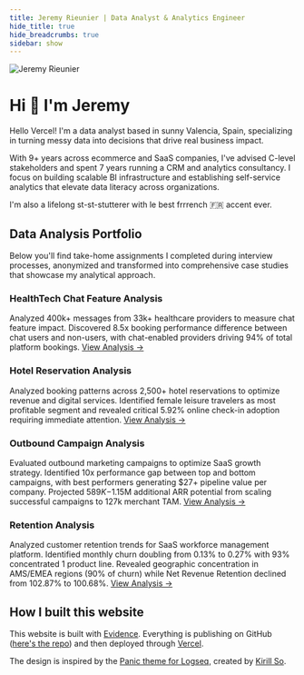 ```yaml
---
title: Jeremy Rieunier | Data Analyst & Analytics Engineer
hide_title: true
hide_breadcrumbs: true
sidebar: show
---
```


<img src="https://avatars.githubusercontent.com/jeremyrieunier" alt="Jeremy Rieunier" class="rounded-full w-36 h-36 mb-4">

# Hi 👋 I'm Jeremy

Hello Vercel! I'm a data analyst based in sunny Valencia, Spain, specializing in turning messy data into decisions that drive real business impact.

With 9+ years across ecommerce and SaaS companies, I've advised C-level stakeholders and spent 7 years running a CRM and analytics consultancy. I focus on building scalable BI infrastructure and establishing self-service analytics that elevate data literacy across organizations.

I'm also a lifelong st-st-stutterer with le best frrrench 🇫🇷 accent ever.

## Data Analysis Portfolio
Below you'll find take-home assignments I completed during interview processes, anonymized and transformed into comprehensive case studies that showcase my analytical approach.

### HealthTech Chat Feature Analysis
Analyzed 400k+ messages from 33k+ healthcare providers to measure chat feature impact. Discovered 8.5x booking performance difference between chat users and non-users, with chat-enabled providers driving 94% of total platform bookings. [View Analysis →](/data-analysis/chat/)

### Hotel Reservation Analysis
Analyzed booking patterns across 2,500+ hotel reservations to optimize revenue and digital services. Identified female leisure travelers as most profitable segment and revealed critical 5.92% online check-in adoption requiring immediate attention. 
[View Analysis →](/data-analysis/hotel/)

### Outbound Campaign Analysis
Evaluated  outbound marketing campaigns to optimize SaaS growth strategy. Identified 10x performance gap between top and bottom campaigns, with best performers generating $27+ pipeline value per company. Projected $589K-$1.15M additional ARR potential from scaling successful campaigns to 127k merchant TAM. [View Analysis →](/data-analysis/outbound/)


### Retention Analysis
Analyzed customer retention trends for SaaS workforce management platform. Identified monthly churn doubling from 0.13% to 0.27% with 93% concentrated 1 product line. Revealed geographic concentration in AMS/EMEA regions (90% of churn) while Net Revenue Retention declined from 102.87% to 100.68%. [View Analysis →](/data-analysis/retention/)

## How I built this website
This website is built with [Evidence](https://evidence.dev/). Everything is publishing on GitHub ([here's the repo](https://github.com/jeremyrieunier/evidence-portfolio)) and then deployed through [Vercel](https://vercel.com/). 

The design is inspired by the [Panic theme for Logseq](https://github.com/kirso/logseq-panic-theme), created by [Kirill So](https://www.kirillso.com/).

